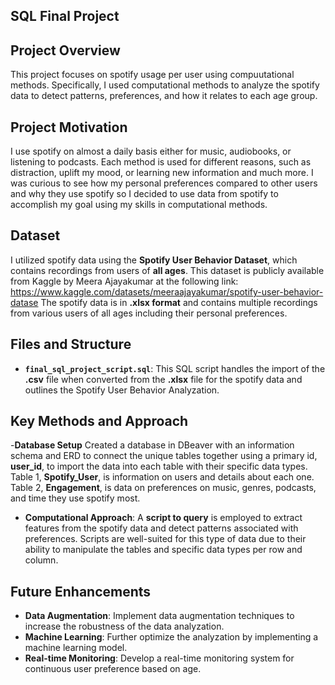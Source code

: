 ## SQL Final Project
## Project Overview
This project focuses on spotify usage per user using compuutational methods. Specifically, I used computational methods to analyze the spotify data to detect patterns, preferences, and how it relates to each age group. 
## Project Motivation
I use spotify on almost a daily basis either for music, audiobooks, or listening to podcasts. Each method is used for different reasons, such as distraction, uplift my mood, or learning new information and much more. I was curious to see how my personal preferences compared to other users and why they use spotify so I decided to use data from spotify to accomplish my goal using my skills in computational methods.
## Dataset
I utilized spotify data using the **Spotify User Behavior Dataset**, which contains recordings from users of **all ages**. This dataset is publicly available from Kaggle by Meera Ajayakumar at the following link:
https://www.kaggle.com/datasets/meeraajayakumar/spotify-user-behavior-datase
The spotify data is in **.xlsx format** and contains multiple recordings from various users of all ages including their personal preferences. 
## Files and Structure
- **`final_sql_project_script.sql`**: This SQL script handles the import of the **.csv** file when converted from the **.xlsx** file for the spotify data and outlines the Spotify User Behavior Analyzation. 
## Key Methods and Approach
-**Database Setup** Created a database in DBeaver with an information schema and ERD to connect the unique tables together using a primary id, **user_id**, to import the data into each table with their specific data types. Table 1, **Spotify_User**, is information on users and details about each one. Table 2, **Engagement**, is data on preferences on music, genres, podcasts, and time they use spotify most. 
- **Computational Approach**: A **script to query** is employed to extract features from the spotify data and detect patterns associated with preferences. Scripts are well-suited for this type of data due to their ability to manipulate the tables and specific data types per row and column.
## Future Enhancements
- **Data Augmentation**: Implement data augmentation techniques to increase the robustness of the data analyzation.
- **Machine Learning**: Further optimize the analyzation by implementing a machine learning model.
- **Real-time Monitoring**: Develop a real-time monitoring system for continuous user preference based on age.
